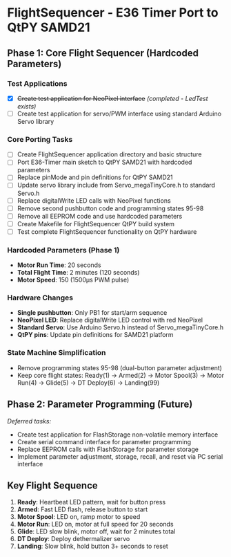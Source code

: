 # FlightSequencer - E36 Timer Port to QtPY SAMD21

## Phase 1: Core Flight Sequencer (Hardcoded Parameters)

### Test Applications
- [x] ~~Create test application for NeoPixel interface~~ *(completed - LedTest exists)*
- [ ] Create test application for servo/PWM interface using standard Arduino Servo library

### Core Porting Tasks
- [ ] Create FlightSequencer application directory and basic structure
- [ ] Port E36-Timer main sketch to QtPY SAMD21 with hardcoded parameters
- [ ] Replace pinMode and pin definitions for QtPY SAMD21
- [ ] Update servo library include from Servo_megaTinyCore.h to standard Servo.h
- [ ] Replace digitalWrite LED calls with NeoPixel functions
- [ ] Remove second pushbutton code and programming states 95-98
- [ ] Remove all EEPROM code and use hardcoded parameters
- [ ] Create Makefile for FlightSequencer QtPY build system
- [ ] Test complete FlightSequencer functionality on QtPY hardware

### Hardcoded Parameters (Phase 1)
- **Motor Run Time**: 20 seconds
- **Total Flight Time**: 2 minutes (120 seconds)
- **Motor Speed**: 150 (1500µs PWM pulse)

### Hardware Changes
- **Single pushbutton**: Only PB1 for start/arm sequence
- **NeoPixel LED**: Replace digitalWrite LED control with red NeoPixel
- **Standard Servo**: Use Arduino Servo.h instead of Servo_megaTinyCore.h
- **QtPY pins**: Update pin definitions for SAMD21 platform

### State Machine Simplification
- Remove programming states 95-98 (dual-button parameter adjustment)
- Keep core flight states: Ready(1) → Armed(2) → Motor Spool(3) → Motor Run(4) → Glide(5) → DT Deploy(6) → Landing(99)

## Phase 2: Parameter Programming (Future)
*Deferred tasks:*
- Create test application for FlashStorage non-volatile memory interface
- Create serial command interface for parameter programming  
- Replace EEPROM calls with FlashStorage for parameter storage
- Implement parameter adjustment, storage, recall, and reset via PC serial interface

## Key Flight Sequence
1. **Ready**: Heartbeat LED pattern, wait for button press
2. **Armed**: Fast LED flash, release button to start
3. **Motor Spool**: LED on, ramp motor to speed
4. **Motor Run**: LED on, motor at full speed for 20 seconds
5. **Glide**: LED slow blink, motor off, wait for 2 minutes total
6. **DT Deploy**: Deploy dethermalizer servo
7. **Landing**: Slow blink, hold button 3+ seconds to reset